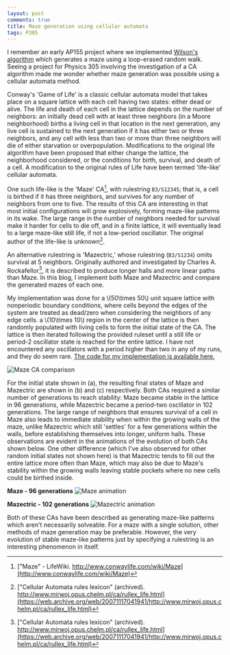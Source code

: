 ```yaml
---
layout: post
comments: true
title: Maze generation using cellular automata
tags: P305
---
```


I remember an early AP155 project where we implemented [Wilson's algorithm](https://bl.ocks.org/mbostock/11357811) which generates a maze using a loop-erased random walk. Seeing a project for Physics 305 involving the investigation of a CA algorithm made me wonder whether maze generation was possible using a cellular automata method. 

Conway's 'Game of Life' is a classic cellular automata model that takes place on a square lattice with each cell having two states: either dead or alive. The life and death of each cell in the lattice depends on the number of neighbors: an initially dead cell with at least three neighbors (in a Moore neighborhood) births a living cell in that location in the next generation, any live cell is sustained to the next generation if it has either two or three neighbors, and any cell with less than two or more than three neighbors will die of either starvation or overpopulation. Modifications to the original life algorithm have been proposed that either change the lattice, the neighborhood considered, or the conditions for birth, survival, and death of a cell. A modification to the original rules of Life have been termed 'life-like' cellular automata. 

One such life-like is the 'Maze' CA[^1], with rulestring `B3/S12345`; that is, a cell is birthed if it has three neighbors, and survives for any number of neighbors from one to five. The results of this CA are interesting in that most initial configurations will grow explosively, forming maze-like patterns in its wake. The large range in the number of neighbors needed for survival make it harder for cells to die off, and in a finite lattice, it will eventually lead to a large maze-like still life, if not a low-period oscillator. The original author of the life-like is unknown[^2]. 

An alternative rulestring is 'Mazectric,' whose rulestring (`B3/S1234`) omits survival at 5 neighbors. Originally authored and investigated by Charles A. Rockafellor[^2], it is described to produce longer halls and more linear paths than Maze. In this blog, I implement both Maze and Mazectric and compare the generated mazes of each one.

My implementation was done for a \\(50\times 50\\) unit square lattice with nonperiodic boundary conditions, where cells beyond the edges of the system are treated as dead/zero when considering the neighbors of any edge cells. a \\(10\times 10\\) region in the center of the lattice is then randomly populated with living cells to form the initial state of the CA. The lattice is then iterated following the provided ruleset until a still life or period-2 oscillator state is reached for the entire lattice. I have not encountered any oscillators with a period higher than two in any of my runs, and they do seem rare. [The code for my implementation is available here.](https://gist.github.com/devential/d666d82e22fcd1137a853b3370b50446)

![Maze CA comparison](https://i.postimg.cc/1RNhwYtr/fig01.png)

For the initial state shown in (a), the resulting final states of Maze and Mazectric are shown in (b) and (c) respectively. Both CAs required a similar number of generations to reach stability: Maze became stable in the lattice in 96 generations, while Mazectric became a period-two oscillator in 102 generations. The large range of neighbors that ensures survival of a cell in Maze also leads to immediate stability when within the growing walls of the maze, unlike Mazectric which still 'settles' for a few generations within the walls, before establishing themselves into longer, uniform halls. These observations are evident in the animations of the evolution of both CAs shown below. One other difference (which I've also observed for other random initial states not shown here) is that Mazectric tends to fill out the entire lattice more often than Maze, which may also be due to Maze's stability within the growing walls leaving stable pockets where no new cells could be birthed inside. 

**Maze - 96 generations**
![Maze animation](https://i.postimg.cc/FztF5YGY/maze106.gif)

**Mazectric - 102 generations**
![Mazectric animation](https://i.postimg.cc/CLPtz3TN/mazectric106.gif)

Both of these CAs have been described as generating maze-like patterns which aren't necessarily solveable. For a maze with a single solution, other methods of maze generation may be preferable. However, the very evolution of stable maze-like patterns just by specifying a rulestring is an interesting phenomenon in itself.

[^1]: ["Maze" - LifeWiki. http://www.conwaylife.com/wiki/Maze](http://www.conwaylife.com/wiki/Maze)
[^2]: ["Cellular Automata rules lexicon" (archived). http://www.mirwoj.opus.chelm.pl/ca/rullex_life.html](https://web.archive.org/web/20071117041941/http://www.mirwoj.opus.chelm.pl/ca/rullex_life.html)
